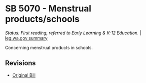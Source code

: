 # SB 5070 - Menstrual products/schools
*Status: First reading, referred to Early Learning & K-12 Education.* | [leg.wa.gov summary](https://app.leg.wa.gov/billsummary?BillNumber=5070&Year=2021)

Concerning menstrual products in schools.

## Revisions
* [Original Bill](1/)